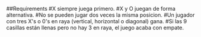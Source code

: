 ##Requirements
#X siempre juega primero.
#X y O juegan de forma alternativa.
#No se pueden jugar dos veces la misma posicion.
#Un jugador con tres X's o 0's en raya (vertical, horizontal o diagonal) gana.
#Si las 9 casillas  están llenas pero no hay 3  en raya, el juego acaba con empate.